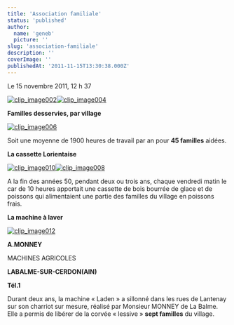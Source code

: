 ```yaml
---
title: 'Association familiale'
status: 'published'
author:
  name: 'geneb'
  picture: ''
slug: 'association-familiale'
description: ''
coverImage: ''
publishedAt: '2011-11-15T13:30:38.000Z'
---
```


Le 15 novembre 2011, 12 h 37

[![clip_image002](/images/Windows-Live-Writer/b53b344f7f9e_AF7F/clip_image002_thumb.jpg "clip_image002")](/images/Windows-Live-Writer/b53b344f7f9e_AF7F/clip_image002_2.jpg)[![clip_image004](/images/Windows-Live-Writer/b53b344f7f9e_AF7F/clip_image004_thumb.jpg "clip_image004")](/images/Windows-Live-Writer/b53b344f7f9e_AF7F/clip_image004_2.jpg)

**Familles desservies, par village**

[![clip_image006](/images/Windows-Live-Writer/b53b344f7f9e_AF7F/clip_image006_thumb.gif "clip_image006")](/images/Windows-Live-Writer/b53b344f7f9e_AF7F/clip_image006_2.gif)

Soit une moyenne de 1900 heures de travail par an pour **45 familles** aidées.

**La cassette Lorientaise**

[![clip_image010](/images/Windows-Live-Writer/b53b344f7f9e_AF7F/clip_image010_thumb.jpg "clip_image010")](/images/Windows-Live-Writer/b53b344f7f9e_AF7F/clip_image010_2.jpg)[![clip_image008](/images/Windows-Live-Writer/b53b344f7f9e_AF7F/clip_image008_thumb.jpg "clip_image008")](/images/Windows-Live-Writer/b53b344f7f9e_AF7F/clip_image008_2.jpg)

A la fin des années 50, pendant deux ou trois ans, chaque vendredi matin le car de 10 heures apportait une cassette de bois bourrée de glace et de poissons qui alimentaient une partie des familles du village en poissons frais.

**La machine à laver**

[![clip_image012](/images/Windows-Live-Writer/b53b344f7f9e_AF7F/clip_image012_thumb.jpg "clip_image012")](/images/Windows-Live-Writer/b53b344f7f9e_AF7F/clip_image012_2.jpg)

**A.MONNEY**

MACHINES AGRICOLES

**LABALME-SUR-CERDON(AIN)**

**Tél.1**

Durant deux ans, la machine « Laden » a sillonné dans les rues de Lantenay sur son charriot sur mesure, réalisé par Monsieur MONNEY de La Balme. Elle a permis de libérer de la corvée « lessive » **sept familles** du village.
